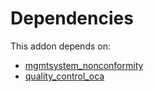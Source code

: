 # Dependencies

This addon depends on:

- [mgmtsystem_nonconformity](../../../../odoo-bringout-oca-management-system-mgmtsystem_nonconformity)
- [quality_control_oca](../../../../../oca-mrp/odoo-bringout-oca-manufacture-quality_control_oca)
